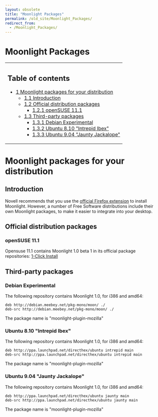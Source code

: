 ```yaml
---
layout: obsolete
title: "Moonlight Packages"
permalink: /old_site/Moonlight_Packages/
redirect_from:
  - /Moonlight_Packages/
---
```


Moonlight Packages
==================

<table>
<col width="100%" />
<tbody>
<tr class="odd">
<td align="left"><h2>Table of contents</h2>
<ul>
<li><a href="#moonlight-packages-for-your-distribution">1 Moonlight packages for your distribution</a>
<ul>
<li><a href="#introduction">1.1 Introduction</a></li>
<li><a href="#official-distribution-packages">1.2 Official distribution packages</a>
<ul>
<li><a href="#opensuse-111">1.2.1 openSUSE 11.1</a></li>
</ul></li>
<li><a href="#third-party-packages">1.3 Third-party packages</a>
<ul>
<li><a href="#debian-experimental">1.3.1 Debian Experimental</a></li>
<li><a href="#ubuntu-810-intrepid-ibex">1.3.2 Ubuntu 8.10 &quot;Intrepid Ibex&quot;</a></li>
<li><a href="#ubuntu-904-jaunty-jackalope">1.3.3 Ubuntu 9.04 &quot;Jaunty Jackalope&quot;</a></li>
</ul></li>
</ul></li>
</ul></td>
</tr>
</tbody>
</table>

Moonlight packages for your distribution
========================================

Introduction
------------

Novell recommends that you use the [official Firefox extension](http://go-mono.com/moonlight/) to install Moonlight. However, a number of Free Software distributions include their own Moonlight packages, to make it easier to integrate into your desktop.

Official distribution packages
------------------------------

### openSUSE 11.1

Opensuse 11.1 contains Moonlight 1.0 beta 1 in its official package repositories: [1-Click Install](http://software.opensuse.org/ymp/openSUSE:11.1/standard/moonlight-plugin.ymp)

Third-party packages
--------------------

### Debian Experimental

The following repository contains Moonlight 1.0, for i386 and amd64:

    deb http://debian.meebey.net/pkg-mono/moon/ ./
    deb-src http://debian.meebey.net/pkg-mono/moon/ ./

The package name is "moonlight-plugin-mozilla"

### Ubuntu 8.10 "Intrepid Ibex"

The following repository contains Moonlight 1.0, for i386 and amd64:

    deb http://ppa.launchpad.net/directhex/ubuntu intrepid main
    deb-src http://ppa.launchpad.net/directhex/ubuntu intrepid main

The package name is "moonlight-plugin-mozilla"

### Ubuntu 9.04 "Jaunty Jackalope"

The following repository contains Moonlight 1.0, for i386 and amd64:

    deb http://ppa.launchpad.net/directhex/ubuntu jaunty main
    deb-src http://ppa.launchpad.net/directhex/ubuntu jaunty main

The package name is "moonlight-plugin-mozilla"

